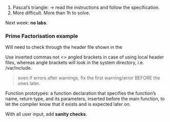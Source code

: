 

1. Pascal’s triangle: -> read the instructions and follow the specification.
2. More difficult. More than 1h to solve. 

Next week: **no labs**.

### Prime Factorisation example

Will need to check through the header file shown in the  

Use inverted commas not <> angled brackets in case of using local header files, whereas angle brackets will look in the system directory, i.e. /var/include.

> even if errors after warnings, fix the first warning/error BEFORE the ones later.

Function prototypes: a function declaration that specifies the function’s name, return type, and its parameters, inserted before the main function, to let the compiler know that it exists and is expected later on.

With all user input, add **sanity checks**.  

